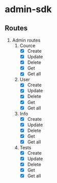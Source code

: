 # admin-sdk

## **Routes**
1. Admin routes
    1. Cource
        - [x] Create
        - [x] Update
        - [x] Delete
        - [x] Get
        - [x] Get all
    2. User
        - [x] Create
        - [x] Update
        - [x] Delete
        - [x] Get
        - [x] Get all
    3. Info
        - [x] Create
        - [x] Update
        - [x] Delete
        - [x] Get
        - [x] Get all
    3. Tests
        - [x] Create
        - [x] Update
        - [x] Delete
        - [x] Get
        - [x] Get all